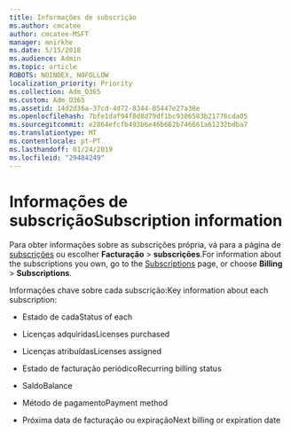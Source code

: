 ```yaml
---
title: Informações de subscrição
ms.author: cmcatee
author: cmcatee-MSFT
manager: mnirkhe
ms.date: 5/15/2018
ms.audience: Admin
ms.topic: article
ROBOTS: NOINDEX, NOFOLLOW
localization_priority: Priority
ms.collection: Adm_O365
ms.custom: Adm_O365
ms.assetid: 14d2d36a-37cd-4d72-8344-85447e27a38e
ms.openlocfilehash: 7bfe1daf94f8d8d79df1bc9306583b21776cda05
ms.sourcegitcommit: e2864efcfb493b6e46b662b746661a61232bdba7
ms.translationtype: MT
ms.contentlocale: pt-PT
ms.lasthandoff: 01/24/2019
ms.locfileid: "29484249"
---
```

# <a name="subscription-information"></a><span data-ttu-id="b37dc-102">Informações de subscrição</span><span class="sxs-lookup"><span data-stu-id="b37dc-102">Subscription information</span></span>

<span data-ttu-id="b37dc-103">Para obter informações sobre as subscrições própria, vá para a página de [subscrições](https://go.microsoft.com/fwlink/p/?linkid=842054) ou escolher **Facturação** \> **subscrições**.</span><span class="sxs-lookup"><span data-stu-id="b37dc-103">For information about the subscriptions you own, go to the [Subscriptions](https://go.microsoft.com/fwlink/p/?linkid=842054) page, or choose **Billing** \> **Subscriptions**.</span></span>
  
<span data-ttu-id="b37dc-104">Informações chave sobre cada subscrição:</span><span class="sxs-lookup"><span data-stu-id="b37dc-104">Key information about each subscription:</span></span>
  
- <span data-ttu-id="b37dc-105">Estado de cada</span><span class="sxs-lookup"><span data-stu-id="b37dc-105">Status of each</span></span>
    
- <span data-ttu-id="b37dc-106">Licenças adquiridas</span><span class="sxs-lookup"><span data-stu-id="b37dc-106">Licenses purchased</span></span>
    
- <span data-ttu-id="b37dc-107">Licenças atribuídas</span><span class="sxs-lookup"><span data-stu-id="b37dc-107">Licenses assigned</span></span>
    
- <span data-ttu-id="b37dc-108">Estado de facturação periódico</span><span class="sxs-lookup"><span data-stu-id="b37dc-108">Recurring billing status</span></span>
    
- <span data-ttu-id="b37dc-109">Saldo</span><span class="sxs-lookup"><span data-stu-id="b37dc-109">Balance</span></span>
    
- <span data-ttu-id="b37dc-110">Método de pagamento</span><span class="sxs-lookup"><span data-stu-id="b37dc-110">Payment method</span></span>
    
- <span data-ttu-id="b37dc-111">Próxima data de facturação ou expiração</span><span class="sxs-lookup"><span data-stu-id="b37dc-111">Next billing or expiration date</span></span>
    

